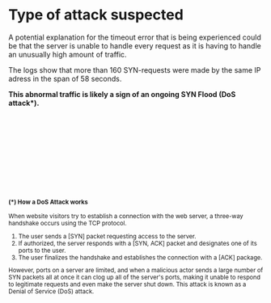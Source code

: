 # Type of attack suspected

A potential explanation for the timeout error that is being experienced could be that the server is unable to handle every request as it is having to handle an unusually high amount of traffic. 

The logs show that more than 160 SYN-requests were made by the same IP adress in the span of 58 seconds. <br>

<strong>This abnormal traffic is likely a sign of an ongoing SYN Flood (DoS attack*).</strong>

<br>
<br>
<br>
<br>
<br>
<br>
<br>
<br>
<br>

<small> <strong>(*) How a DoS Attack works </strong>

When website visitors try to establish a connection with the web server, a three-way
handshake occurs using the TCP protocol. <br>

1. The user sends a [SYN] packet requesting access to the server.
2. If authorized, the server responds with a [SYN, ACK] packet and designates one of its ports to the user.
3. The user finalizes the handshake and establishes the connection with a [ACK] package.

However, ports on a server are limited, and when a malicious actor sends a large number of SYN packets all at once it can clog up all of the server's ports, making it unable to respond to legitimate requests and even make the server shut down. This attack is known as a Denial of Service (DoS) attack.

</small>